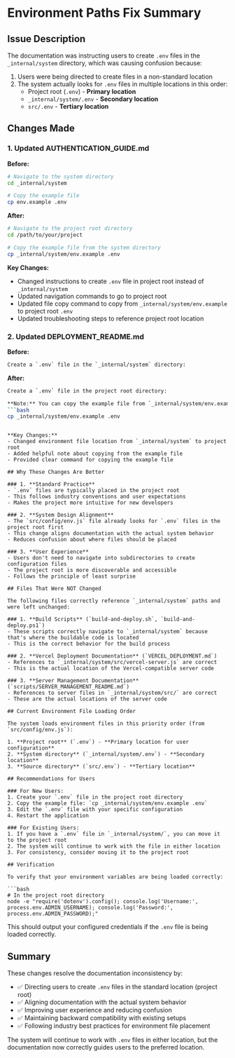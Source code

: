 # Environment Paths Fix Summary

## Issue Description

The documentation was instructing users to create `.env` files in the `_internal/system` directory, which was causing confusion because:

1. Users were being directed to create files in a non-standard location
2. The system actually looks for `.env` files in multiple locations in this order:
   - Project root (`.env`) - **Primary location**
   - `_internal/system/.env` - **Secondary location**
   - `src/.env` - **Tertiary location**

## Changes Made

### 1. Updated AUTHENTICATION_GUIDE.md

**Before:**
```bash
# Navigate to the system directory
cd _internal/system

# Copy the example file
cp env.example .env
```

**After:**
```bash
# Navigate to the project root directory
cd /path/to/your/project

# Copy the example file from the system directory
cp _internal/system/env.example .env
```

**Key Changes:**
- Changed instructions to create `.env` file in project root instead of `_internal/system`
- Updated navigation commands to go to project root
- Updated file copy command to copy from `_internal/system/env.example` to project root `.env`
- Updated troubleshooting steps to reference project root location

### 2. Updated DEPLOYMENT_README.md

**Before:**
```bash
Create a `.env` file in the `_internal/system` directory:
```

**After:**
```bash
Create a `.env` file in the project root directory:

**Note:** You can copy the example file from `_internal/system/env.example` to get started:
```bash
cp _internal/system/env.example .env
```
```

**Key Changes:**
- Changed environment file location from `_internal/system` to project root
- Added helpful note about copying from the example file
- Provided clear command for copying the example file

## Why These Changes Are Better

### 1. **Standard Practice**
- `.env` files are typically placed in the project root
- This follows industry conventions and user expectations
- Makes the project more intuitive for new developers

### 2. **System Design Alignment**
- The `src/config/env.js` file already looks for `.env` files in the project root first
- This change aligns documentation with the actual system behavior
- Reduces confusion about where files should be placed

### 3. **User Experience**
- Users don't need to navigate into subdirectories to create configuration files
- The project root is more discoverable and accessible
- Follows the principle of least surprise

## Files That Were NOT Changed

The following files correctly reference `_internal/system` paths and were left unchanged:

### 1. **Build Scripts** (`build-and-deploy.sh`, `build-and-deploy.ps1`)
- These scripts correctly navigate to `_internal/system` because that's where the buildable code is located
- This is the correct behavior for the build process

### 2. **Vercel Deployment Documentation** (`VERCEL_DEPLOYMENT.md`)
- References to `_internal/system/src/vercel-server.js` are correct
- This is the actual location of the Vercel-compatible server code

### 3. **Server Management Documentation** (`scripts/SERVER_MANAGEMENT_README.md`)
- References to server files in `_internal/system/src/` are correct
- These are the actual locations of the server code

## Current Environment File Loading Order

The system loads environment files in this priority order (from `src/config/env.js`):

1. **Project root** (`.env`) - **Primary location for user configuration**
2. **System directory** (`_internal/system/.env`) - **Secondary location**
3. **Source directory** (`src/.env`) - **Tertiary location**

## Recommendations for Users

### For New Users:
1. Create your `.env` file in the project root directory
2. Copy the example file: `cp _internal/system/env.example .env`
3. Edit the `.env` file with your specific configuration
4. Restart the application

### For Existing Users:
1. If you have a `.env` file in `_internal/system/`, you can move it to the project root
2. The system will continue to work with the file in either location
3. For consistency, consider moving it to the project root

## Verification

To verify that your environment variables are being loaded correctly:

```bash
# In the project root directory
node -e "require('dotenv').config(); console.log('Username:', process.env.ADMIN_USERNAME); console.log('Password:', process.env.ADMIN_PASSWORD);"
```

This should output your configured credentials if the `.env` file is being loaded correctly.

## Summary

These changes resolve the documentation inconsistency by:
- ✅ Directing users to create `.env` files in the standard location (project root)
- ✅ Aligning documentation with the actual system behavior
- ✅ Improving user experience and reducing confusion
- ✅ Maintaining backward compatibility with existing setups
- ✅ Following industry best practices for environment file placement

The system will continue to work with `.env` files in either location, but the documentation now correctly guides users to the preferred location.
